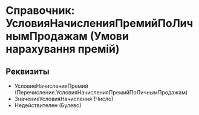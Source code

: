 ﻿# Справочник: УсловияНачисленияПремийПоЛичнымПродажам (Умови нарахування премій)

## Реквизиты

- УсловиеНачисленияПремий (Перечисление.УсловияНачисленияПремийПоЛичнымПродажам)
- ЗначениеУсловияНачисления (Число)
- Недействителен (Булево)

